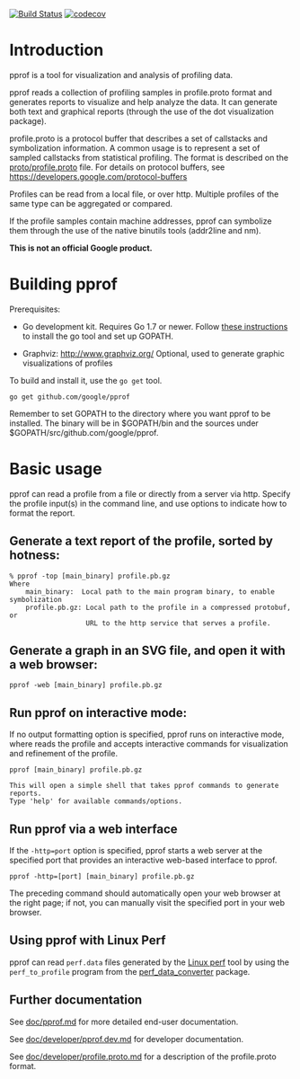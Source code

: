 [![Build Status](https://travis-ci.org/google/pprof.svg?branch=master)](https://travis-ci.org/google/pprof)
[![codecov](https://codecov.io/gh/google/pprof/graph/badge.svg)](https://codecov.io/gh/google/pprof)

# Introduction

pprof is a tool for visualization and analysis of profiling data.

pprof reads a collection of profiling samples in profile.proto format and
generates reports to visualize and help analyze the data. It can generate both
text and graphical reports (through the use of the dot visualization package).

profile.proto is a protocol buffer that describes a set of callstacks
and symbolization information. A common usage is to represent a set of
sampled callstacks from statistical profiling. The format is
described on the [proto/profile.proto](./proto/profile.proto) file. For details on protocol
buffers, see https://developers.google.com/protocol-buffers

Profiles can be read from a local file, or over http. Multiple
profiles of the same type can be aggregated or compared.

If the profile samples contain machine addresses, pprof can symbolize
them through the use of the native binutils tools (addr2line and nm).

**This is not an official Google product.**

# Building pprof

Prerequisites:

- Go development kit. Requires Go 1.7 or newer.
  Follow [these instructions](http://golang.org/doc/code.html) to install the 
  go tool and set up GOPATH.

- Graphviz: http://www.graphviz.org/
  Optional, used to generate graphic visualizations of profiles

To build and install it, use the `go get` tool.

    go get github.com/google/pprof

Remember to set GOPATH to the directory where you want pprof to be
installed.  The binary will be in $GOPATH/bin and the sources under
$GOPATH/src/github.com/google/pprof.

# Basic usage

pprof can read a profile from a file or directly from a server via http.
Specify the profile input(s) in the command line, and use options to
indicate how to format the report.

## Generate a text report of the profile, sorted by hotness:

```
% pprof -top [main_binary] profile.pb.gz
Where
    main_binary:  Local path to the main program binary, to enable symbolization
    profile.pb.gz: Local path to the profile in a compressed protobuf, or
                   URL to the http service that serves a profile.
```

## Generate a graph in an SVG file, and open it with a web browser:

```
pprof -web [main_binary] profile.pb.gz
```

## Run pprof on interactive mode:

If no output formatting option is specified, pprof runs on interactive mode,
where reads the profile and accepts interactive commands for visualization and
refinement of the profile.

```
pprof [main_binary] profile.pb.gz

This will open a simple shell that takes pprof commands to generate reports.
Type 'help' for available commands/options.
```

## Run pprof via a web interface

If the `-http=port` option is specified, pprof starts a web server at
the specified port that provides an interactive web-based interface to pprof.

```
pprof -http=[port] [main_binary] profile.pb.gz
```

The preceding command should automatically open your web browser at
the right page; if not, you can manually visit the specified port in
your web browser.

## Using pprof with Linux Perf

pprof can read `perf.data` files generated by the
[Linux perf](https://perf.wiki.kernel.org/index.php) tool by using the
`perf_to_profile` program from the
[perf_data_converter](http://github.com/google/perf_data_converter) package.

## Further documentation

See [doc/pprof.md](doc/pprof.md) for more detailed end-user documentation.

See [doc/developer/pprof.dev.md](doc/developer/pprof.dev.md) for developer documentation.

See [doc/developer/profile.proto.md](doc/developer/profile.proto.md) for a description of the profile.proto format.
